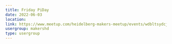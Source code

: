 ```yaml
---
title: Friday PiDay
date: 2022-06-03
location: 
link: https://www.meetup.com/heidelberg-makers-meetup/events/wdbltsydcjbfb/
usergroup: makershd
type: usergroup
---
```

